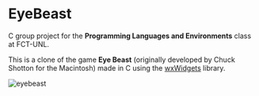 # EyeBeast

C group project for the **Programming Languages and Environments** class at FCT-UNL.

This is a clone of the game **Eye Beast** (originally developed by Chuck Shotton for the Macintosh) made in C using the [wxWidgets](http://en.wikipedia.org/wiki/WxWidgets) library.


![eyebeast](https://user-images.githubusercontent.com/24763517/167251751-4439dd3d-95c9-4708-9f3e-d15ff4588c30.jpg)
